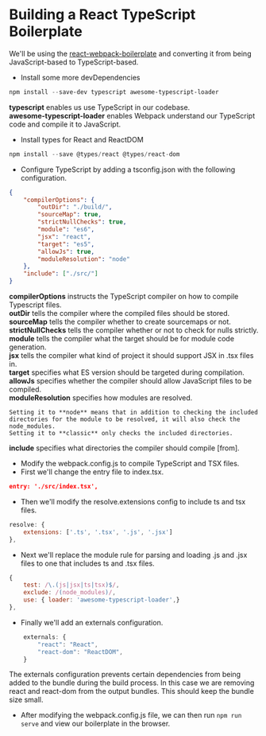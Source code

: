 # Building a React TypeScript Boilerplate

We'll be using the [react-webpack-boilerplate](https://github.com/Overrideveloper/react-webpack-boilerplate) and converting it from being JavaScript-based to TypeScript-based.

* Install some more devDependencies

```powershell
npm install --save-dev typescript awesome-typescript-loader
```
**typescript** enables us use TypeScript in our codebase.<br>
**awesome-typescript-loader** enables Webpack understand our TypeScript code and compile it to JavaScript.

* Install types for React and ReactDOM

```javascript
npm install --save @types/react @types/react-dom
```

* Configure TypeScript by adding a tsconfig.json with the following configuration.

```JSON
{
    "compilerOptions": {
        "outDir": "./build/",
        "sourceMap": true,
        "strictNullChecks": true,
        "module": "es6",
        "jsx": "react",
        "target": "es5",
        "allowJs": true,
        "moduleResolution": "node"
    },
    "include": ["./src/"]
}
```

**compilerOptions** instructs the TypeScript compiler on how to compile Typescript files.<br>
    **outDir** tells the compiler where the compiled files should be stored.<br>
    **sourceMap** tells the compiler whether to create sourcemaps or not.<br>
    **strictNullChecks** tells the compiler whether or not to check for nulls strictly.<br>
    **module** tells the compiler what the target should be for module code generation.<br>
    **jsx** tells the compiler what kind of project it should support JSX in .tsx files in.<br>
    **target** specifies what ES version should be targeted during compilation.<br>
    **allowJs** specifies whether the compiler should allow JavaScript files to be compiled.<br>
    **moduleResolution** specifies how modules are resolved.<br>
    
    Setting it to **node** means that in addition to checking the included directories for the module to be resolved, it will also check the node_modules.
    Setting it to **classic** only checks the included directories.
**include** specifies what directories the compiler should compile [from].
        
* Modify the webpack.config.js to compile TypeScript and TSX files.
* First we'll change the entry file to index.tsx.

```JSON
entry: './src/index.tsx',
``` 

* Then we'll modify the resolve.extensions config to include ts and tsx files.

```JavaScript
resolve: {
    extensions: ['.ts', '.tsx', '.js', '.jsx']
},
```

* Next we'll replace the module rule for parsing and loading .js and .jsx files to one that includes ts and .tsx files.

```JavaScript
{
    test: /\.(js|jsx|ts|tsx)$/,
    exclude: /(node_modules)/,
    use: { loader: 'awesome-typescript-loader',}
},
```

* Finally we'll add an externals configuration.

```JavaScript
    externals: {
        "react": "React",
        "react-dom": "ReactDOM",
    }
```
The externals configuration prevents certain dependencies from being added to the bundle during the build process. In this case we are removing react and react-dom from the output bundles. This should keep the bundle size small.

* After modifying the webpack.config.js file, we can then run `npm run serve` and view our boilerplate in the browser.



